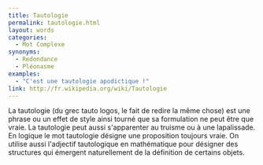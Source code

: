 ```yaml
---
title: Tautologie
permalink: tautologie.html
layout: words
categories:
  - Mot Complexe
synonyms:
  - Redondance
  - Pléonasme
examples:
  - "C'est une tautologie apodictique !"
link: http://fr.wikipedia.org/wiki/Tautologie
---
```


La tautologie (du grec tauto logos, le fait de redire la même chose) est une phrase ou un effet de style ainsi tourné que sa formulation ne peut être que vraie. La tautologie peut aussi s'apparenter au truisme ou à une lapalissade. En logique le mot tautologie désigne une proposition toujours vraie. On utilise aussi l'adjectif tautologique en mathématique pour désigner des structures qui émergent naturellement de la définition de certains objets.
